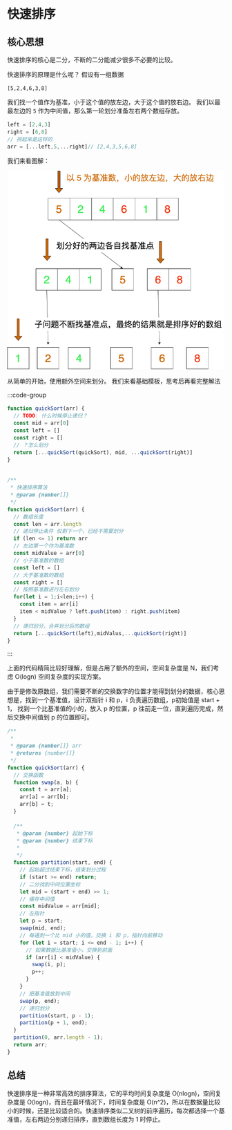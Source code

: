 # 快速排序

## 核心思想

快速排序的核心是二分，不断的二分能减少很多不必要的比较。

快速排序的原理是什么呢？
假设有一组数据 
```
[5,2,4,6,3,8]
```
我们找一个值作为基准，小于这个值的放左边，大于这个值的放右边。
我们以最最左边的 `5` 作为中间值，那么第一轮划分准备左右两个数组存放。

```js
left = [2,4,3]
right = [6,8]
// 拼起来是这样的
arr = [...left,5,...right]// [2,4,3,5,6,8]
```

我们来看图解：

![](./images/快速排序图解.drawio.png)


从简单的开始，使用额外空间来划分。
我们来看基础模板，思考后再看完整解法


:::code-group

```js [解法模板]
function quickSort(arr) {
  // TODO: 什么时候停止递归？
  const mid = arr[0]
  const left = []
  const right = []
  // ？怎么划分
  return [...quickSort(quickSort), mid, ...quickSort(right)]
}
```


```js [完整解法]

/**
 * 快速排序算法
 * @param {number[]}
 */
function quickSort(arr) {
  // 数组长度
  const len = arr.length
  // 递归停止条件 仅剩下一个，已经不需要划分
  if (len <= 1) return arr
  // 左边第一个作为基准数
  const midValue = arr[0]
  // 小于基准数的数组
  const left = []
  // 大于基准数的数组
  const right = []
  // 按照基准数进行左右划分
  for(let i = 1;i<len;i++) {
    const item = arr[i]
    item < midValue ? left.push(item) : right.push(item)
  }
  // 递归划分，合并划分后的数组
  return [...quickSort(left),midValus,...quickSort(right)]
}

```

:::

上面的代码精简比较好理解，但是占用了额外的空间，空间复杂度是 N，我们考虑 O(logn) 空间复杂度的实现方案。

由于是修改原数组，我们需要不断的交换数字的位置才能得到划分的数据，核心思想是，找到一个基准值，设计双指针 i 和 p，i 负责遍历数组，p初始值是 start + 1， 找到一个比基准值的小的，放入 p 的位置，p 往前走一位，直到遍历完成，然后交换中间值到 p 的位置即可。

```js
/**
 *
 * @param {number[]} arr
 * @returns {number[]}
 */
function quickSort(arr) {
  // 交换函数
  function swap(a, b) {
    const t = arr[a];
    arr[a] = arr[b];
    arr[b] = t;
  }

  /**
   * @param {number} 起始下标
   * @param {number} 结束下标
   * 
   */ 
  function partition(start, end) {
    // 起始超过结束下标，结束划分过程
    if (start >= end) return;
    // 二分找到中间位置坐标
    let mid = (start + end) >> 1;
    // 缓存中间值
    const midValue = arr[mid];
    // 左指针
    let p = start;
    swap(mid, end);
    // 每遇到一个比 mid 小的值，交换 i 和 p，指针向前移动
    for (let i = start; i <= end - 1; i++) {
      // 如果数据比基准值小，交换到前面
      if (arr[i] < midValue) {
        swap(i, p);
        p++;
      }
    }
    // 把基准值放到中间
    swap(p, end);
    // 递归划分
    partition(start, p - 1);
    partition(p + 1, end);
  }
  partition(0, arr.length - 1);
  return arr;
}

```

## 总结

快速排序是一种非常高效的排序算法，它的平均时间复杂度是 O(nlogn)，空间复杂度是 O(logn)，而且在最坏情况下，时间复杂度是 O(n^2)，所以在数据量比较小的时候，还是比较适合的。快速排序类似二叉树的前序遍历，每次都选择一个基准值，左右两边分别递归排序，直到数组长度为 1 时停止。